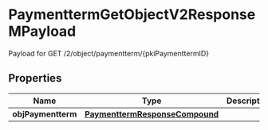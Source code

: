 

# PaymenttermGetObjectV2ResponseMPayload

Payload for GET /2/object/paymentterm/{pkiPaymenttermID}

## Properties

| Name | Type | Description | Notes |
|------------ | ------------- | ------------- | -------------|
|**objPaymentterm** | [**PaymenttermResponseCompound**](PaymenttermResponseCompound.md) |  |  |



